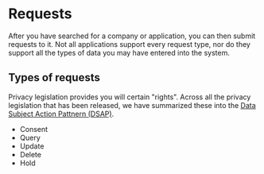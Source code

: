 # Requests

After you have searched for a company or application, you can then submit requests to it.  Not all applications support every request type, nor do they support all the types of data you may have entered into the system.

##  Types of requests

Privacy legislation provides you will certain "rights".  Across all the privacy legislation that has been released, we have summarized these into the [Data Subject Action Pattnern (DSAP)](./SDK/DataSubjectActionPattern.md).

-   Consent
-   Query
-   Update
-   Delete
-   Hold

